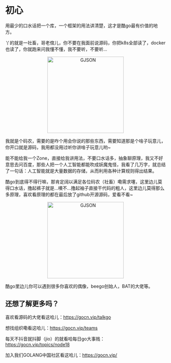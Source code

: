 # 初心

用最少的口水话把一个库，一个框架的用法讲清楚，这才是酷go最有价值的地方。

  丫的就是一社畜，哥老倌儿，你不要在我面前说源码，你把k8s全部读了，docker也读了，你就跑来问我懂不懂，我不要听，不要听...

<p align="center">
<img src="https://cdn.xinchao.com/goods/202103/31acd927e5e01087764182ed7241515a201x201.jpg" 
    width="240" height="240" border="0" alt="GJSON">
</p>

  我就是个码农，需要的是咋个用会你说的那些东西，需要知道那是个啥子玩意儿，你开口就是源码，我用都没用过听你讲啥子玩意儿哟~

  能不能给我一个Zone，直接给我讲用法，不要口水话多，抽象聊原理，我又不好意思去问百度，那些人把一个人工智能都能吹成妖魔鬼怪，我看了几万字，就总结了一句话：人工智能就是大量数据的存储，从而利用各种计算规则得出结果。

酷go到底得不得行嘛，那肯定阔以满足各位码农（社畜）嘞需求噻，这里边儿莫得口水话，撸起裤子就是...噢不...撸起袖子直接干代码的粗人，这里边儿莫得那么多原理，喜欢看原理的都在最后放了github开源源码，爱看不看~

<p align="center">
<img src="https://cdn.xinchao.com/goods/202103/07ced83e32f761f0bf4ebd348ca9916e400x405.jpg" 
    width="240" height="240" border="0" alt="GJSON">
</p>

酷go里边儿你可以遇到很多你喜欢的偶像，beego创始人，BAT的大佬等。

## 还想了解更多吗？

喜欢看源码的大佬看这哈儿：https://gocn.vip/talkgo

想找组织嘞看这哈儿：https://gocn.vip/teams

每天不抖音就抖脚（jio）的就看哈每日go大事贱：https://gocn.vip/topics/node18

加入我们GOLANG中国社区看这哈儿：https://gocn.vip/

